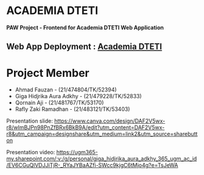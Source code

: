 # ACADEMIA DTETI

**PAW Project - Frontend for Academia DTETI Web Application**

## Web App Deployment : [Academia DTETI](https://fe-paw.vercel.app)


# Project Member
- Ahmad Fauzan - (21/474804/TK/52394)
- Giga Hidjrika Aura Adkhy - (21/479228/TK/52833)
- Qornain Aji - (21/481767/TK/53170)
- Rafly Zaki Ramadhan - (21/483121/TK/53403)

Presentation slide: https://www.canva.com/design/DAF2V5wx-r8/wImBJPn98PnZfBRx6BkB9A/edit?utm_content=DAF2V5wx-r8&utm_campaign=designshare&utm_medium=link2&utm_source=sharebutton

Presentation video: https://ugm365-my.sharepoint.com/:v:/g/personal/giga_hidjrika_aura_adkhy_365_ugm_ac_id/EV6CGuQlVDJJiTjR-_RYaJYBaAZfi-SWcc9kjgC6tMjo4g?e=TsJeWA

